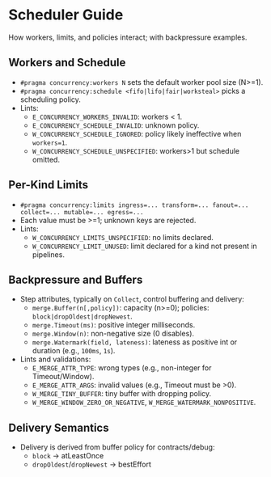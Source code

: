 # Scheduler Guide

How workers, limits, and policies interact; with backpressure examples.

## Workers and Schedule
- `#pragma concurrency:workers N` sets the default worker pool size (N>=1).
- `#pragma concurrency:schedule <fifo|lifo|fair|worksteal>` picks a scheduling policy.
- Lints:
  - `E_CONCURRENCY_WORKERS_INVALID`: workers < 1.
  - `E_CONCURRENCY_SCHEDULE_INVALID`: unknown policy.
  - `W_CONCURRENCY_SCHEDULE_IGNORED`: policy likely ineffective when `workers=1`.
  - `W_CONCURRENCY_SCHEDULE_UNSPECIFIED`: workers>1 but schedule omitted.

## Per-Kind Limits
- `#pragma concurrency:limits ingress=... transform=... fanout=... collect=... mutable=... egress=...`
- Each value must be >=1; unknown keys are rejected.
- Lints:
  - `W_CONCURRENCY_LIMITS_UNSPECIFIED`: no limits declared.
  - `W_CONCURRENCY_LIMIT_UNUSED`: limit declared for a kind not present in pipelines.

## Backpressure and Buffers
- Step attributes, typically on `Collect`, control buffering and delivery:
  - `merge.Buffer(n[,policy])`: capacity (n>=0); policies: `block|dropOldest|dropNewest`.
  - `merge.Timeout(ms)`: positive integer milliseconds.
  - `merge.Window(n)`: non-negative size (0 disables).
  - `merge.Watermark(field, lateness)`: lateness as positive int or duration (e.g., `100ms`, `1s`).
- Lints and validations:
  - `E_MERGE_ATTR_TYPE`: wrong types (e.g., non-integer for Timeout/Window).
  - `E_MERGE_ATTR_ARGS`: invalid values (e.g., Timeout must be >0).
  - `W_MERGE_TINY_BUFFER`: tiny buffer with dropping policy.
  - `W_MERGE_WINDOW_ZERO_OR_NEGATIVE`, `W_MERGE_WATERMARK_NONPOSITIVE`.

## Delivery Semantics
- Delivery is derived from buffer policy for contracts/debug:
  - `block` → atLeastOnce
  - `dropOldest`/`dropNewest` → bestEffort

